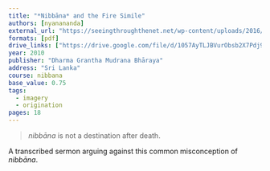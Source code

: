 ```yaml
---
title: "*Nibbāna* and the Fire Simile"
authors: [nyanananda]
external_url: "https://seeingthroughthenet.net/wp-content/uploads/2016/04/nibbana_and_the_fire_simile.pdf"
formats: [pdf]
drive_links: ["https://drive.google.com/file/d/1057AyTLJBVurObsb2X7Pdj9VcQTtXXiT/view?usp=drivesdk"]
year: 2010
publisher: "Dharma Grantha Mudrana Bhāraya"
address: "Sri Lanka"
course: nibbana
base_value: 0.75
tags: 
  - imagery
  - origination
pages: 18
---
```


> *nibbāna* is not a destination after death.

A transcribed sermon arguing against this common misconception of *nibbāna*.


